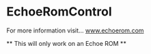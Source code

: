 # EchoeRomControl
For more information visit...
www.echoerom.com

** This will only work on an Echoe ROM **
